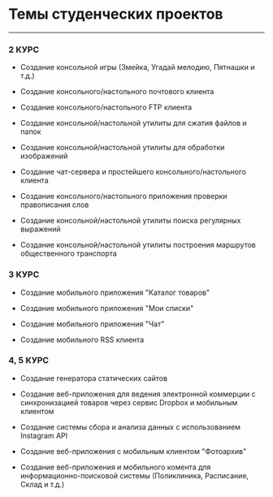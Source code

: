 # Темы студенческих проектов

---

### 2 КУРС

* Создание консольной игры (Змейка, Угадай мелодию, Пятнашки и т.д.)

* Создание консольного/настольного почтового клиента

* Создание консольного/настольного FTP клиента

* Создание консольной/настольной утилиты для сжатия файлов и папок

* Создание консольной/настольной утилиты для обработки изображений

* Создание чат-сервера и простейшего консольного/настольного клиента

* Создание консольного/настольного приложения проверки правописания слов

* Создание консольной/настольной утилиты поиска регулярных выражений

* Создание консольной/настольной утилиты построения маршрутов общественного транспорта

### 3 КУРС

* Создание мобильного приложения "Каталог товаров"

* Создание мобильного приложения "Мои списки"

* Создание мобильного приложения "Чат"

* Создание мобильного RSS клиента


### 4, 5 КУРС

* Создание генератора статических сайтов

* Создание веб-приложения для ведения электронной коммерции с синхронизацией товаров через сервис Dropbox и мобильным клиентом

* Создание системы сбора и анализа данных с использованием Instagram API

* Создание веб-приложения с мобильным клиентом "Фотоархив"

* Создание веб-приложения и мобильного комента для информационно-поисковой системы (Поликлиника, Расписание, Склад и т.д.)
